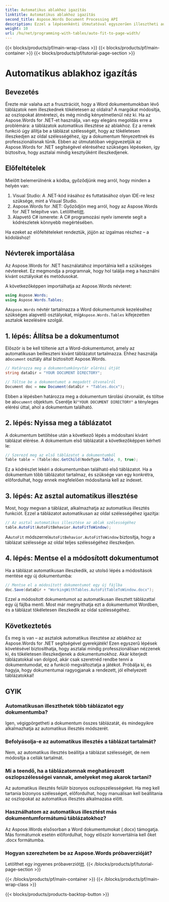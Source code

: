 ```yaml
---
title: Automatikus ablakhoz igazítás
linktitle: Automatikus ablakhoz igazítás
second_title: Aspose.Words Document Processing API
description: Ezzel a lépésenkénti útmutatóval egyszerűen illesztheti automatikusan a táblázatokat az ablakhoz a Word dokumentumokban az Aspose.Words for .NET segítségével. Tökéletes tisztább, professzionális dokumentumokhoz.
weight: 10
url: /hu/net/programming-with-tables/auto-fit-to-page-width/
---
```


{{< blocks/products/pf/main-wrap-class >}}
{{< blocks/products/pf/main-container >}}
{{< blocks/products/pf/tutorial-page-section >}}

# Automatikus ablakhoz igazítás

## Bevezetés

Érezte már valaha azt a frusztrációt, hogy a Word dokumentumokban lévő táblázatok nem illeszkednek tökéletesen az oldalra? A margókat módosítja, az oszlopokat átméretezi, és még mindig kényelmetlenül néz ki. Ha az Aspose.Words for .NET-et használja, van egy elegáns megoldás erre a problémára: a táblázatok automatikus illesztése az ablakhoz. Ez a remek funkció úgy állítja be a táblázat szélességét, hogy az tökéletesen illeszkedjen az oldal szélességéhez, így a dokumentum fényezettnek és professzionálisnak tűnik. Ebben az útmutatóban végigvezetjük az Aspose.Words for .NET segítségével eléréséhez szükséges lépéseken, így biztosítva, hogy asztalai mindig kesztyűként illeszkedjenek.

## Előfeltételek

Mielőtt belemerülnénk a kódba, győződjünk meg arról, hogy minden a helyén van:

1. Visual Studio: A .NET-kód írásához és futtatásához olyan IDE-re lesz szüksége, mint a Visual Studio.
2.  Aspose.Words for .NET: Győződjön meg arról, hogy az Aspose.Words for .NET telepítve van. Letöltheti[itt](https://releases.aspose.com/words/net/).
3. Alapvető C# ismerete: A C# programozási nyelv ismerete segít a kódrészletek könnyebb megértésében.

Ha ezeket az előfeltételeket rendeztük, jöjjön az izgalmas részhez – a kódoláshoz!

## Névterek importálása

Az Aspose.Words for .NET használatához importálnia kell a szükséges névtereket. Ez megmondja a programnak, hogy hol találja meg a használni kívánt osztályokat és metódusokat.

A következőképpen importálhatja az Aspose.Words névteret:

```csharp
using Aspose.Words;
using Aspose.Words.Tables;
```

 A`Aspose.Words` névtér tartalmazza a Word dokumentumok kezeléséhez szükséges alapvető osztályokat, míg`Aspose.Words.Tables` kifejezetten asztalok kezelésére szolgál.

## 1. lépés: Állítsa be a dokumentumot

 Először is be kell töltenie azt a Word-dokumentumot, amely az automatikusan beilleszteni kívánt táblázatot tartalmazza. Ehhez használja a`Document` osztály által biztosított Aspose.Words.

```csharp
// Határozza meg a dokumentumkönyvtár elérési útját
string dataDir = "YOUR DOCUMENT DIRECTORY";

// Töltse be a dokumentumot a megadott útvonalról
Document doc = new Document(dataDir + "Tables.docx");
```

 Ebben a lépésben határozza meg a dokumentum tárolási útvonalát, és töltse be a`Document` objektum. Cserélje ki`"YOUR DOCUMENT DIRECTORY"` a tényleges elérési úttal, ahol a dokumentum található.

## 2. lépés: Nyissa meg a táblázatot

A dokumentum betöltése után a következő lépés a módosítani kívánt táblázat elérése. A dokumentum első táblázatát a következőképpen kérheti le:

```csharp
// Szerezd meg az első táblázatot a dokumentumból
Table table = (Table)doc.GetChild(NodeType.Table, 0, true);
```

Ez a kódrészlet lekéri a dokumentumban található első táblázatot. Ha a dokumentum több táblázatot tartalmaz, és szüksége van egy konkrétra, előfordulhat, hogy ennek megfelelően módosítania kell az indexet.

## 3. lépés: Az asztal automatikus illesztése

Most, hogy megvan a táblázat, alkalmazhatja az automatikus illesztés funkciót. Ezzel a táblázatot automatikusan az oldal szélességéhez igazítja:

```csharp
// Az asztal automatikus illesztése az ablak szélességéhez
table.AutoFit(AutoFitBehavior.AutoFitToWindow);
```

 A`AutoFit` módszerrel`AutoFitBehavior.AutoFitToWindow` biztosítja, hogy a táblázat szélessége az oldal teljes szélességéhez illeszkedjen.

## 4. lépés: Mentse el a módosított dokumentumot

Ha a táblázat automatikusan illeszkedik, az utolsó lépés a módosítások mentése egy új dokumentumba:

```csharp
// Mentse el a módosított dokumentumot egy új fájlba
doc.Save(dataDir + "WorkingWithTables.AutoFitTableToWindow.docx");
```

Ezzel a módosított dokumentumot az automatikusan illesztett táblázattal egy új fájlba menti. Most már megnyithatja ezt a dokumentumot Wordben, és a táblázat tökéletesen illeszkedik az oldal szélességéhez.

## Következtetés

És meg is van – az asztalok automatikus illesztése az ablakhoz az Aspose.Words for .NET segítségével gyerekjáték! Ezen egyszerű lépések követésével biztosíthatja, hogy asztalai mindig professzionálisan nézzenek ki, és tökéletesen illeszkedjenek a dokumentumokhoz. Akár kiterjedt táblázatokkal van dolgod, akár csak szeretnéd rendbe tenni a dokumentumodat, ez a funkció megváltoztatja a játékot. Próbálja ki, és hagyja, hogy dokumentumai ragyogjanak a rendezett, jól elhelyezett táblázatokkal!

## GYIK

### Automatikusan illeszthetek több táblázatot egy dokumentumba?  
Igen, végigpörgetheti a dokumentum összes táblázatát, és mindegyikre alkalmazhatja az automatikus illesztés módszerét.

### Befolyásolja-e az automatikus illesztés a táblázat tartalmát?  
Nem, az automatikus illesztés beállítja a táblázat szélességét, de nem módosítja a cellák tartalmát.

### Mi a teendő, ha a táblázatomnak meghatározott oszlopszélességei vannak, amelyeket meg akarok tartani?  
Az automatikus illesztés felülír bizonyos oszlopszélességeket. Ha meg kell tartania bizonyos szélességet, előfordulhat, hogy manuálisan kell beállítania az oszlopokat az automatikus illesztés alkalmazása előtt.

### Használhatom az automatikus illesztést más dokumentumformátumú táblázatokhoz?  
Az Aspose.Words elsősorban a Word dokumentumokat (.docx) támogatja. Más formátumok esetén előfordulhat, hogy először konvertálnia kell őket .docx formátumba.

### Hogyan szerezhetem be az Aspose.Words próbaverzióját?  
 Letölthet egy ingyenes próbaverziót[itt](https://releases.aspose.com/).
{{< /blocks/products/pf/tutorial-page-section >}}

{{< /blocks/products/pf/main-container >}}
{{< /blocks/products/pf/main-wrap-class >}}

{{< blocks/products/products-backtop-button >}}
